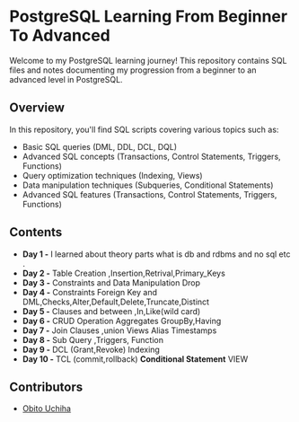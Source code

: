 # PostgreSQL Learning From Beginner To Advanced

Welcome to my PostgreSQL learning journey! This repository contains SQL files and notes documenting my progression from a beginner to an advanced level in PostgreSQL.

## Overview

In this repository, you'll find SQL scripts covering various topics such as:

- Basic SQL queries (DML, DDL, DCL, DQL)
- Advanced SQL concepts (Transactions, Control Statements, Triggers, Functions)
- Query optimization techniques (Indexing, Views)
- Data manipulation techniques (Subqueries, Conditional Statements)
- Advanced SQL features (Transactions, Control Statements, Triggers, Functions)


## Contents

- **Day 1 -**  I learned about theory parts what is db and rdbms and no sql etc .
- **Day 2 -**  Table Creation ,Insertion,Retrival,Primary_Keys
- **Day 3 -**  Constraints and Data Manipulation Drop
- **Day 4 -**  Constraints Foreign Key and DML,Checks,Alter,Default,Delete,Truncate,Distinct 
- **Day 5 -**  Clauses and between ,In,Like(wild card)
- **Day 6 -**  CRUD Operation Aggregates GroupBy,Having
- **Day 7 -**  Join Clauses ,union Views Alias Timestamps
- **Day 8 -**  Sub Query ,Triggers, Function
- **Day 9 -**  DCL (Grant,Revoke) Indexing 
- **Day 10 -** TCL (commit,rollback) **Conditional Statement** VIEW

## Contributors

- [Obito Uchiha](https://github.com/obitorin07)
